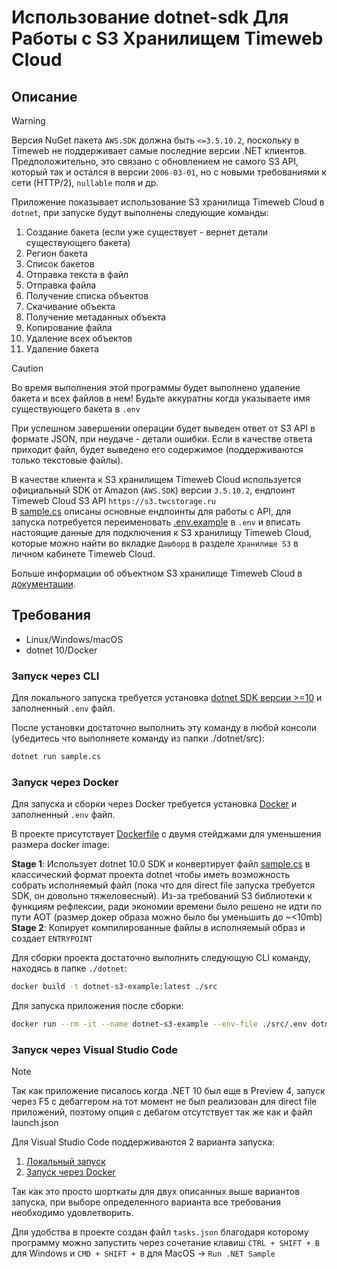 # Использование dotnet-sdk Для Работы с S3 Хранилищем Timeweb Cloud
## Описание
> [!WARNING]
> Версия NuGet пакета `AWS.SDK` должна быть `<=3.5.10.2`, поскольку в Timeweb не поддерживает самые последние версии .NET клиентов. Предположительно, это связано с обновлением не самого S3 API, который так и остался в версии `2006-03-01`, но с новыми требованиями к сети (HTTP/2), `nullable` поля и др. 

Приложение показывает использование S3 хранилища Timeweb Cloud в `dotnet`, при запуске будут выполнены следующие команды:
1. Создание бакета (если уже существует - вернет детали существующего бакета)
1. Регион бакета
1. Список бакетов
1. Отправка текста в файл
1. Отправка файла
1. Получение списка объектов
1. Скачивание объекта
1. Получение метаданных объекта
1. Копирование файла
1. Удаление всех объектов
1. Удаление бакета

> [!CAUTION]
> Во время выполнения этой программы будет выполнено удаление бакета и всех файлов в нем! Будьте аккуратны когда указываете имя существующего бакета в `.env`

При успешном завершении операции будет выведен ответ от S3 API в формате JSON, при неудаче - детали ошибки. Если в качестве ответа приходит файл, будет выведено его содержимое (поддерживаются только текстовые файлы).

В качестве клиента к S3 хранилищем Timeweb Cloud используется официальный SDK от Amazon (`AWS.SDK`) версии `3.5.10.2`, ендпоинт Timeweb Cloud S3 API  `https://s3.twcstorage.ru`  
В [sample.cs](./src/sample.cs) описаны основные ендпоинты для работы с API, для запуска потребуется переименовать [.env.example](./src/.env.example) в `.env` и вписать настоящие данные для подключения к S3 хранилищу Timeweb Cloud, которые можно найти во вкладке `Дашборд` в разделе `Хранилище S3` в личном кабинете Timeweb Cloud.

Больше информации об объектном S3 хранилище Timeweb Cloud в [документации](https://timeweb.cloud/docs/s3-storage).

## Требования
- Linux/Windows/macOS
- dotnet 10/Docker
### Запуск через CLI
Для локального запуска требуется установка [dotnet SDK версии >=10](https://dotnet.microsoft.com/en-us/download/dotnet/10.0) и заполненный `.env` файл.

После установки достаточно выполнить эту команду в любой консоли (убедитесь что выполняете команду из папки ./dotnet/src):
```bash
dotnet run sample.cs
```

### Запуск через Docker
Для запуска и сборки через Docker требуется установка [Docker](https://www.docker.com/) и заполненный `.env` файл.

В проекте присутствует [Dockerfile](./Dockerfile) с двумя стейджами для уменьшения размера docker image:  

**Stage 1**: Использует dotnet 10.0 SDK и конвертирует файл [sample.cs](./src/sample.cs) в классический формат проекта dotnet чтобы иметь возможность собрать исполняемый файл (пока что для direct file запуска требуется SDK, он довольно тяжеловесный). Из-за требований S3 библиотеки к функциям рефлексии, ради экономии времени было решено не идти по пути AOT (размер докер образа можно было бы уменьшить до ~<10mb)  
**Stage 2**: Копирует компилированные файлы в исполняемый образ и создает `ENTRYPOINT`

Для сборки проекта достаточно выполнить следующую CLI команду, находясь в папке `./dotnet`:
```bash
docker build -t dotnet-s3-example:latest ./src
```

Для запуска приложения после сборки:
```bash
docker run --rm -it --name dotnet-s3-example --env-file ./src/.env dotnet-s3-example:latest
```

### Запуск через Visual Studio Code
> [!NOTE]
> Так как приложение писалось когда .NET 10 был еще в Preview 4, запуск через F5 с дебаггером на тот момент не был реализован для direct file приложений, поэтому опция с дебагом отсутствует так же как и файл launch.json

Для Visual Studio Code поддерживаются 2 варианта запуска:
1. [Локальный запуск](#запуск-через-cli)
2. [Запуск через Docker](#запуск-через-docker)

Так как это просто шорткаты для двух описанных выше вариантов запуска, при выборе определенного варианта все требования необходимо удовлетворить.

Для удобства в проекте создан файл `tasks.json` благодаря которому программу можно запустить через сочетание клавиш `CTRL + SHIFT + B` для Windows и `CMD + SHIFT + B` для MacOS -> `Run .NET Sample`